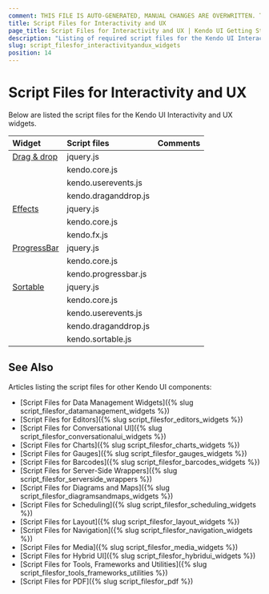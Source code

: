 ```yaml
---
comment: THIS FILE IS AUTO-GENERATED, MANUAL CHANGES ARE OVERWRITTEN. TO UPDATE THE CONTENT, UPDATE COMPONENT DEPENDENCIES AND RUN `rake js_dependencies`.
title: Script Files for Interactivity and UX
page_title: Script Files for Interactivity and UX | Kendo UI Getting Started
description: "Listing of required script files for the Kendo UI Interactivity and UX"
slug: script_filesfor_interactivityandux_widgets
position: 14
---
```


# Script Files for Interactivity and UX

Below are listed the script files for the Kendo UI Interactivity and UX widgets.&nbsp;&nbsp;

| Widget | Script files | Comments |
| :---   | :---         | :---     |
| [Drag & drop](http://demos.telerik.com/kendo-ui/dragdrop/index) | jquery.js | |
| | kendo.core.js | |
| | kendo.userevents.js | |
| | kendo.draganddrop.js | |
| [Effects](http://demos.telerik.com/kendo-ui/fx/expand) | jquery.js | |
| | kendo.core.js | |
| | kendo.fx.js | |
| [ProgressBar](http://demos.telerik.com/kendo-ui/progressbar/index) | jquery.js | |
| | kendo.core.js | |
| | kendo.progressbar.js | |
| [Sortable](http://demos.telerik.com/kendo-ui/sortable/index) | jquery.js | |
| | kendo.core.js | |
| | kendo.userevents.js | |
| | kendo.draganddrop.js | |
| | kendo.sortable.js | |

## See Also

Articles listing the script files for other Kendo UI components:

+ [Script Files for Data Management Widgets]({% slug script_filesfor_datamanagement_widgets %})
+ [Script Files for Editors]({% slug script_filesfor_editors_widgets %})
+ [Script Files for Conversational UI]({% slug script_filesfor_conversationalui_widgets %})
+ [Script Files for Charts]({% slug script_filesfor_charts_widgets %})
+ [Script Files for Gauges]({% slug script_filesfor_gauges_widgets %})
+ [Script Files for Barcodes]({% slug script_filesfor_barcodes_widgets %})
+ [Script Files for Server-Side Wrappers]({% slug script_filesfor_serverside_wrappers %})
+ [Script Files for Diagrams and Maps]({% slug script_filesfor_diagramsandmaps_widgets %})
+ [Script Files for Scheduling]({% slug script_filesfor_scheduling_widgets %})
+ [Script Files for Layout]({% slug script_filesfor_layout_widgets %})
+ [Script Files for Navigation]({% slug script_filesfor_navigation_widgets %})
+ [Script Files for Media]({% slug script_filesfor_media_widgets %})
+ [Script Files for Hybrid UI]({% slug script_filesfor_hybridui_widgets %})
+ [Script Files for Tools, Frameworks and Utilities]({% slug script_filesfor_tools_frameworks_utilities %})
+ [Script Files for PDF]({% slug script_filesfor_pdf %})
